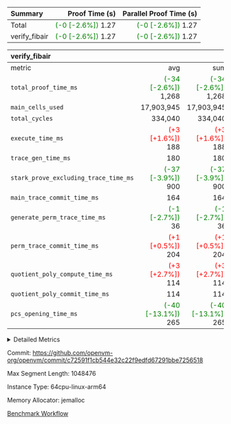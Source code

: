 | Summary | Proof Time (s) | Parallel Proof Time (s) |
|:---|---:|---:|
| Total | <span style='color: green'>(-0 [-2.6%])</span> 1.27 | <span style='color: green'>(-0 [-2.6%])</span> 1.27 |
| verify_fibair | <span style='color: green'>(-0 [-2.6%])</span> 1.27 | <span style='color: green'>(-0 [-2.6%])</span> 1.27 |


| verify_fibair |||||
|:---|---:|---:|---:|---:|
|metric|avg|sum|max|min|
| `total_proof_time_ms ` | <span style='color: green'>(-34 [-2.6%])</span> 1,268 | <span style='color: green'>(-34 [-2.6%])</span> 1,268 | <span style='color: green'>(-34 [-2.6%])</span> 1,268 | <span style='color: green'>(-34 [-2.6%])</span> 1,268 |
| `main_cells_used     ` |  17,903,945 |  17,903,945 |  17,903,945 |  17,903,945 |
| `total_cycles        ` |  334,040 |  334,040 |  334,040 |  334,040 |
| `execute_time_ms     ` | <span style='color: red'>(+3 [+1.6%])</span> 188 | <span style='color: red'>(+3 [+1.6%])</span> 188 | <span style='color: red'>(+3 [+1.6%])</span> 188 | <span style='color: red'>(+3 [+1.6%])</span> 188 |
| `trace_gen_time_ms   ` |  180 |  180 |  180 |  180 |
| `stark_prove_excluding_trace_time_ms` | <span style='color: green'>(-37 [-3.9%])</span> 900 | <span style='color: green'>(-37 [-3.9%])</span> 900 | <span style='color: green'>(-37 [-3.9%])</span> 900 | <span style='color: green'>(-37 [-3.9%])</span> 900 |
| `main_trace_commit_time_ms` |  164 |  164 |  164 |  164 |
| `generate_perm_trace_time_ms` | <span style='color: green'>(-1 [-2.7%])</span> 36 | <span style='color: green'>(-1 [-2.7%])</span> 36 | <span style='color: green'>(-1 [-2.7%])</span> 36 | <span style='color: green'>(-1 [-2.7%])</span> 36 |
| `perm_trace_commit_time_ms` | <span style='color: red'>(+1 [+0.5%])</span> 204 | <span style='color: red'>(+1 [+0.5%])</span> 204 | <span style='color: red'>(+1 [+0.5%])</span> 204 | <span style='color: red'>(+1 [+0.5%])</span> 204 |
| `quotient_poly_compute_time_ms` | <span style='color: red'>(+3 [+2.7%])</span> 114 | <span style='color: red'>(+3 [+2.7%])</span> 114 | <span style='color: red'>(+3 [+2.7%])</span> 114 | <span style='color: red'>(+3 [+2.7%])</span> 114 |
| `quotient_poly_commit_time_ms` |  114 |  114 |  114 |  114 |
| `pcs_opening_time_ms ` | <span style='color: green'>(-40 [-13.1%])</span> 265 | <span style='color: green'>(-40 [-13.1%])</span> 265 | <span style='color: green'>(-40 [-13.1%])</span> 265 | <span style='color: green'>(-40 [-13.1%])</span> 265 |



<details>
<summary>Detailed Metrics</summary>

|  | verify_program_compile_ms | total_cells | stark_prove_excluding_trace_time_ms | quotient_poly_compute_time_ms | quotient_poly_commit_time_ms | perm_trace_commit_time_ms | pcs_opening_time_ms | main_trace_commit_time_ms |
| --- | --- | --- | --- | --- | --- | --- | --- |
|  | 7 | 65,536 | 41 | 2 | 8 | 0 | 24 | 6 | 

| air_name | rows | quotient_deg | main_cols | interactions | constraints | cells |
| --- | --- | --- | --- | --- | --- | --- |
| AccessAdapterAir<2> |  | 2 |  | 5 | 12 |  | 
| AccessAdapterAir<4> |  | 2 |  | 5 | 12 |  | 
| AccessAdapterAir<8> |  | 2 |  | 5 | 12 |  | 
| FibonacciAir | 32,768 | 1 | 2 |  | 5 | 65,536 | 
| FriReducedOpeningAir |  | 2 |  | 39 | 71 |  | 
| JalRangeCheckAir |  | 2 |  | 9 | 14 |  | 
| NativePoseidon2Air<BabyBearParameters>, 1> |  | 2 |  | 136 | 572 |  | 
| PhantomAir |  | 2 |  | 3 | 5 |  | 
| ProgramAir |  | 1 |  | 1 | 4 |  | 
| VariableRangeCheckerAir |  | 1 |  | 1 | 4 |  | 
| VmAirWrapper<AluNativeAdapterAir, FieldArithmeticCoreAir> |  | 2 |  | 15 | 27 |  | 
| VmAirWrapper<BranchNativeAdapterAir, BranchEqualCoreAir<1> |  | 2 |  | 11 | 25 |  | 
| VmAirWrapper<NativeAdapterAir<2, 0>, PublicValuesCoreAir> |  | 2 |  | 11 | 29 |  | 
| VmAirWrapper<NativeLoadStoreAdapterAir<1>, NativeLoadStoreCoreAir<1> |  | 2 |  | 15 | 20 |  | 
| VmAirWrapper<NativeLoadStoreAdapterAir<4>, NativeLoadStoreCoreAir<4> |  | 2 |  | 15 | 20 |  | 
| VmAirWrapper<NativeVectorizedAdapterAir<4>, FieldExtensionCoreAir> |  | 2 |  | 15 | 27 |  | 
| VmConnectorAir |  | 2 |  | 5 | 10 |  | 
| VolatileBoundaryAir |  | 2 |  | 4 | 17 |  | 

| group | trace_gen_time_ms | total_proof_time_ms | total_cycles | total_cells | stark_prove_excluding_trace_time_ms | quotient_poly_compute_time_ms | quotient_poly_commit_time_ms | perm_trace_commit_time_ms | pcs_opening_time_ms | main_trace_commit_time_ms | main_cells_used | generate_perm_trace_time_ms | execute_time_ms |
| --- | --- | --- | --- | --- | --- | --- | --- | --- | --- | --- | --- | --- | --- |
| verify_fibair | 180 | 1,268 | 334,040 | 61,884,586 | 900 | 114 | 114 | 204 | 265 | 164 | 17,903,945 | 36 | 188 | 

| group | air_name | rows | prep_cols | perm_cols | main_cols | cells |
| --- | --- | --- | --- | --- | --- | --- |
| verify_fibair | AccessAdapterAir<2> | 131,072 |  | 16 | 11 | 3,538,944 | 
| verify_fibair | AccessAdapterAir<4> | 65,536 |  | 16 | 13 | 1,900,544 | 
| verify_fibair | AccessAdapterAir<8> | 128 |  | 16 | 17 | 4,224 | 
| verify_fibair | FriReducedOpeningAir | 2,048 |  | 84 | 27 | 227,328 | 
| verify_fibair | JalRangeCheckAir | 32,768 |  | 28 | 12 | 1,310,720 | 
| verify_fibair | NativePoseidon2Air<BabyBearParameters>, 1> | 32,768 |  | 312 | 398 | 23,265,280 | 
| verify_fibair | PhantomAir | 16,384 |  | 12 | 6 | 294,912 | 
| verify_fibair | ProgramAir | 8,192 |  | 8 | 10 | 147,456 | 
| verify_fibair | VariableRangeCheckerAir | 262,144 | 2 | 8 | 1 | 2,359,296 | 
| verify_fibair | VmAirWrapper<AluNativeAdapterAir, FieldArithmeticCoreAir> | 262,144 |  | 36 | 29 | 17,039,360 | 
| verify_fibair | VmAirWrapper<BranchNativeAdapterAir, BranchEqualCoreAir<1> | 32,768 |  | 28 | 23 | 1,671,168 | 
| verify_fibair | VmAirWrapper<NativeLoadStoreAdapterAir<1>, NativeLoadStoreCoreAir<1> | 65,536 |  | 40 | 21 | 3,997,696 | 
| verify_fibair | VmAirWrapper<NativeLoadStoreAdapterAir<4>, NativeLoadStoreCoreAir<4> | 32,768 |  | 40 | 27 | 2,195,456 | 
| verify_fibair | VmAirWrapper<NativeVectorizedAdapterAir<4>, FieldExtensionCoreAir> | 32,768 |  | 36 | 38 | 2,424,832 | 
| verify_fibair | VmConnectorAir | 2 | 1 | 16 | 5 | 42 | 
| verify_fibair | VolatileBoundaryAir | 65,536 |  | 12 | 11 | 1,507,328 | 

| group | trace_height_constraint | weighted_sum | threshold |
| --- | --- | --- | --- |
| verify_fibair | 0 | 1,085,444 | 2,013,265,921 | 
| verify_fibair | 1 | 5,411,200 | 2,013,265,921 | 
| verify_fibair | 2 | 542,722 | 2,013,265,921 | 
| verify_fibair | 3 | 5,280,004 | 2,013,265,921 | 
| verify_fibair | 4 | 65,536 | 2,013,265,921 | 
| verify_fibair | 5 | 12,655,242 | 2,013,265,921 | 

| trace_height_constraint | threshold |
| --- | --- |
| 0 | 2,013,265,921 | 

</details>


Commit: https://github.com/openvm-org/openvm/commit/c72591f1cb544e32c22f9edfd67291bbe7256518

Max Segment Length: 1048476

Instance Type: 64cpu-linux-arm64

Memory Allocator: jemalloc

[Benchmark Workflow](https://github.com/openvm-org/openvm/actions/runs/13864984869)
